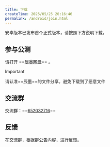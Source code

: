 ```yaml
---
title: 下载
createTime: 2025/05/25 20:16:46
permalink: /android/join.html
---
```


安卓版本已发布首个正式版本，请按照下方说明下载。

## 参与公测

请打开 ==[辰墨网盘](https://pan.zenglingkun.cn/s/5q5HX)== 。
> [!important]
> 请认准==辰墨==的文件分享，避免下载到了恶意文件


## 交流群
交流群：==[652032716](https://qm.qq.com/q/M3x6DxYHu2)==

## 反馈

在交流群，根据群公告内容，进行反馈。
